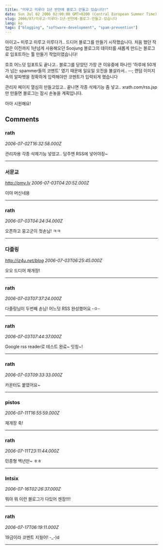 ```yaml
---
title: "미루고 미루다 1년 반만에 블로그 만들고 있습니다!"
date: Sun Jul 02 2006 02:00:00 GMT+0200 (Central European Summer Time)
slug: 2006/07/미루고-미루다-1년-반만에-블로그-만들고-있습니다
lang: ko
tags: ["blogging", "software-development", "spam-prevention"]
---
```


아이고~ 미루고 미루고 미루다가.. 드디어 블로그를 만들기 시작했습니다.
처음 했던 작업은 이전까지 1년넘게 사용해오던 Soojung 블로그의 데이터를
새롭게 만드는 블로그로 임포트하는 툴 만들기 작업이였습니다!

흐흐 어느덧 임포트도 끝나고..
블로그를 닫았던 가장 큰 이유중에 하나인 
'하루에 50개가 넘는 spammer들의 코멘트' 였기 때문에 
일요일 오전을 불살라서.. --; 랜덤 이미지속의 알파벳을 정확하게 입력해야만 
코멘트가 입력되게 했습니다

관리자 페이지 열심히 만들고있고.. 끝나면 각종 삭제기능 좀 넣고..
xrath.com/rss.jsp 만 만들면 블로그는 잠시 손놓을 계획입니다.

아아 시원해요!

## Comments

### rath
*2006-07-02T16:32:58.000Z*

관리자용 각종 삭제기능 넣었고.. 담주엔 RSS에 넣어야징~

---

### 서문교
*http://pmy.lv*
*2006-07-03T04:20:52.000Z*

이야 머신네용

---

### rath
*2006-07-03T04:24:34.000Z*

오픈하고 뭉고군이 첫손님! ㅋㅋ

---

### 다즐링
*http://iz4u.net/blog*
*2006-07-03T06:25:45.000Z*

오오 드디어 재개장!

---

### rath
*2006-07-03T07:37:24.000Z*

다즐링님이 두번째 손님! 어느덧 RSS 완성했어요 -ㅇ-

---

### rath
*2006-07-03T07:44:37.000Z*

Google rss reader로 테스트 완료~ 잇힝~!

---

### rath
*2006-07-03T09:33:33.000Z*

카운터도 붙였어요~

---

### pistos
*2006-07-11T16:55:59.000Z*

재개장 축!

---

### rath
*2006-07-11T23:11:44.000Z*

민종형 백년만~ ㅎㅎ

---

### Intsix
*2006-07-16T02:26:37.000Z*

뭐야 뭐 이런 블로그가 다있어 젠장!!!!

---

### rath
*2006-07-17T06:19:11.000Z*

19금이라 코멘트 지웠어! -_-)d

---
